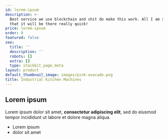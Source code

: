 ```yaml
---
id: lorem-ipsum
description: >-
  Best service we use blockchain and shit do make this work. All I am saying is
  that it will be there really quick!
price: lorem-ipsum
order: 0
featured: false
seo:
  title: ''
  description: ''
  robots: []
  extra: []
  type: stackbit_page_meta
layout: product
default_thumbnail_image: images/pink-avocado.png
title: Industrial Kitchen Machines
---
```

## Lorem ipsum

Lorem ipsum dolor sit amet, **consectetur adipiscing elit**, sed do eiusmod tempor incididunt ut labore et dolore magna aliqua.

- Lorem ipsum
- dolor sit amet